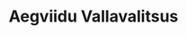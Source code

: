 ---
title: Aegviidu Vallavalitsus
maintainer_name: Lilja Piibeleht-Tarassov
maintainer_email: lilja@aegviidu.ee
description: ''
---